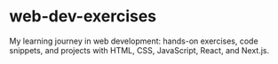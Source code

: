 # web-dev-exercises
My learning journey in web development: hands-on exercises, code snippets, and projects with HTML, CSS, JavaScript, React, and Next.js.

